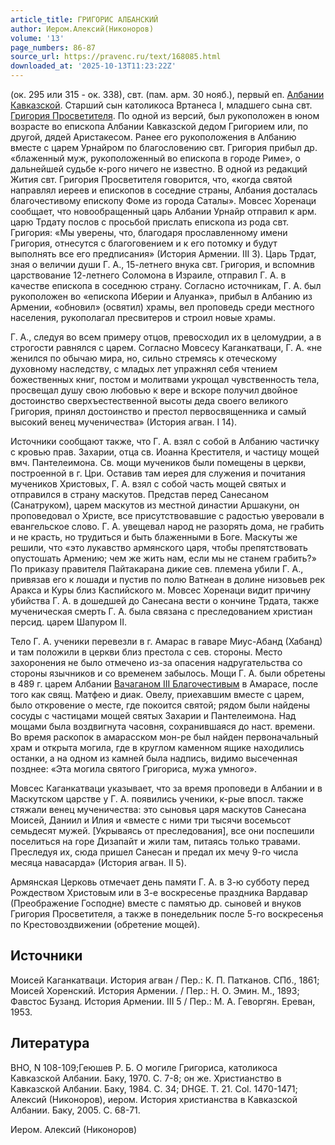 ```yaml
---
article_title: ГРИГОРИС АЛБАНСКИЙ
author: Иером.Алексий(Никоноров)
volume: '13'
page_numbers: 86-87
source_url: https://pravenc.ru/text/168085.html
downloaded_at: '2025-10-13T11:23:22Z'
---
```


(ок. 295 или 315 - ок. 338), свт. (пам. арм. 30 нояб.), первый еп. [Албании Кавказской](<https://pravenc.ru/text/Албания Кавказская.html>). Старший сын католикоса Вртанеса I, младшего сына свт. [Григория Просветителя](<https://pravenc.ru/text/ГРИГОРИЙ ПРОСВЕТИТЕЛЬ.html>). По одной из версий, был рукоположен в юном возрасте во епископа Албании Кавказской дедом Григорием или, по другой, дядей Аристакесом. Ранее его рукоположения в Албанию вместе с царем Урнайром по благословению свт. Григория прибыл др. «блаженный муж, рукоположенный во епископа в городе Риме», о дальнейшей судьбе к-рого ничего не известно. В одной из редакций Жития свт. Григория Просветителя говорится, что, «когда святой направлял иереев и епископов в соседние страны, Албания досталась благочестивому епископу Фоме из города Саталы». Мовсес Хоренаци сообщает, что новообращенный царь Албании Урнайр отправил к арм. царю Трдату послов с просьбой прислать епископа из рода свт. Григория: «Мы уверены, что, благодаря прославленному имени Григория, отнесутся с благоговением и к его потомку и будут выполнять все его предписания» (История Армении. III 3). Царь Трдат, зная о величии души Г. А., 15-летнего внука свт. Григория, и вспомнив царствование 12-летнего Соломона в Израиле, отправил Г. А. в качестве епископа в соседнюю страну. Согласно источникам, Г. А. был рукоположен во «епископа Иберии и Алуанка», прибыл в Албанию из Армении, «обновил» (освятил) храмы, вел проповедь среди местного населения, рукополагал пресвитеров и строил новые храмы.

Г. А., следуя во всем примеру отцов, превосходил их в целомудрии, а в строгости равнялся с царем. Согласно Мовсесу Каганкатваци, Г. А. «не женился по обычаю мира, но, сильно стремясь к отеческому духовному наследству, с младых лет упражнял себя чтением божественных книг, постом и молитвами укрощал чувственность тела, просвещал душу свою любовью к вере и вскоре получил двойное достоинство сверхъестественной высоты деда своего великого Григория, принял достоинство и престол первосвященника и самый высокий венец мученичества» (История агван. I 14).

Источники сообщают также, что Г. А. взял с собой в Албанию частичку с кровью прав. Захарии, отца св. Иоанна Крестителя, и частицу мощей вмч. Пантелеимона. Св. мощи мучеников были помещены в церкви, построенной в г. Цри. Оставив там иерея для служения и почитания мучеников Христовых, Г. А. взял с собой часть мощей святых и отправился в страну маскутов. Представ перед Санесаном (Санатруком), царем маскутов из местной династии Аршакуни, он проповедовал о Христе, все присутствовавшие с радостью уверовали в евангельское слово. Г. А. увещевал народ не разорять дома, не грабить и не красть, но трудиться и быть блаженными в Боге. Маскуты же решили, что «это лукавство армянского царя, чтобы препятствовать опустошать Армению; чем же жить нам, если мы не станем грабить?» По приказу правителя Пайтакарана дикие сев. племена убили Г. А., привязав его к лошади и пустив по полю Ватнеан в долине низовьев рек Аракса и Куры близ Каспийского м. Мовсес Хоренаци видит причину убийства Г. А. в дошедшей до Санесана вести о кончине Трдата, также мученическая смерть Г. А. была связана с преследованием христиан персид. царем Шапуром II.

Тело Г. А. ученики перевезли в г. Амарас в гаваре Миус-Абанд (Хабанд) и там положили в церкви близ престола с сев. стороны. Место захоронения не было отмечено из-за опасения надругательства со стороны язычников и со временем забылось. Мощи Г. А. были обретены в 489 г. царем Албании [Вачаганом III Благочестивым](<https://pravenc.ru/text/Вачаганом III Благочестивым.html>) в Амарасе, после того как свящ. Матфею и диак. Овелу, приехавшим вместе с царем, было откровение о месте, где покоится святой; рядом были найдены сосуды с частицами мощей святых Захарии и Пантелеимона. Над мощами была воздвигнута часовня, сохранившаяся до наст. времени. Во время раскопок в амарасском мон-ре был найден первоначальный храм и открыта могила, где в круглом каменном ящике находились останки, а на одном из камней была надпись, видимо высеченная позднее: «Эта могила святого Григориса, мужа умного».

Мовсес Каганкатваци указывает, что за время проповеди в Албании и в Маскутском царстве у Г. А. появились ученики, к-рые впосл. также стяжали венец мученичества: это сыновья царя маскутов Санесана Моисей, Даниил и Илия и «вместе с ними три тысячи восемьсот семьдесят мужей. [Укрываясь от преследования], все они поспешили поселиться на горе Дизапайт и жили там, питаясь только травами. Преследуя их, сюда пришел Санесан и предал их мечу 9-го числа месяца навасарда» (История агван. II 5).

Армянская Церковь отмечает день памяти Г. А. в 3-ю субботу перед Рождеством Христовым или в 3-е воскресенье праздника Вардавар (Преображение Господне) вместе с памятью др. сыновей и внуков Григория Просветителя, а также в понедельник после 5-го воскресенья по Крестовоздвижении (обретение мощей).

## Источники

Моисей Каганкатваци. История агван / Пер.: К. П. Патканов. СПб., 1861; Моисей Хоренский. История Армении. / Пер.: Н. О. Эмин. М., 1893; Фавстос Бузанд. История Армении. III 5 / Пер.: М. А. Геворгян. Ереван, 1953.

## Литература

BHO, N 108-109;Геюшев Р. Б. О могиле Григориса, католикоса Кавказской Албании. Баку, 1970. С. 7-8; он же. Христианство в Кавказской Албании. Баку, 1984. С. 34; DHGE. T. 21. Col. 1470-1471; Алексий (Никоноров), иером. История христианства в Кавказской Албании. Баку, 2005. C. 68-71.

Иером.  Алексий   (Никоноров)

